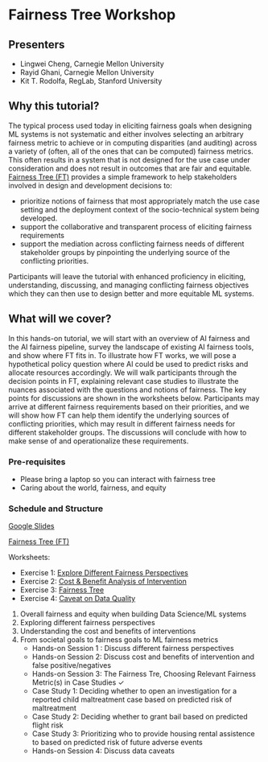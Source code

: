 # Fairness Tree Workshop

## Presenters
- Lingwei Cheng, Carnegie Mellon University
- Rayid Ghani, Carnegie Mellon University
- Kit T. Rodolfa, RegLab, Stanford University

## Why this tutorial? 

The typical process used today in eliciting fairness goals when designing ML systems is not systematic and either involves selecting an arbitrary fairness metric to achieve or in computing disparities (and auditing) across a variety of (often, all of the ones that can be computed) fairness metrics. This often results  in a system that is not designed for the use case under consideration and does not result in outcomes that are fair and equitable. [Fairness Tree (FT)](https://lw334.github.io/fairness_tree/) provides a simple framework to help stakeholders involved in design and development decisions to:
- prioritize notions of fairness that most appropriately match the use case setting and the deployment context of the socio-technical system being developed.
- support the collaborative and transparent process of eliciting fairness requirements 
- support the mediation across conflicting fairness needs of different stakeholder groups by pinpointing the underlying source of the conflicting priorities. 

Participants will leave the tutorial with enhanced proficiency in eliciting, understanding, discussing, and managing conflicting fairness objectives which they can then use to design better and more equitable ML systems.

## What will we cover? 
 
In this hands-on tutorial, we will start with an overview of AI fairness and the AI fairness pipeline, survey the landscape of existing AI fairness tools, and show where FT fits in. To illustrate how FT works, we will pose a hypothetical policy question where AI could be used to predict risks and allocate resources accordingly. We will walk participants through the decision points in FT, explaining relevant case studies to illustrate the nuances associated with the questions and notions of fairness. The key points for discussions are shown in the worksheets below. Participants may arrive at different fairness requirements based on their priorities, and we will show how FT can help them identify the underlying sources of conflicting priorities, which may result in different fairness needs for different stakeholder groups. The discussions will conclude with how to make sense of and operationalize these requirements.

### Pre-requisites

- Please bring a laptop so you can interact with fairness tree
- Caring about the world, fairness, and equity

### Schedule and Structure
[Google Slides]()

[Fairness Tree (FT)](https://lw334.github.io/fairness_tree/)

Worksheets: 

- Exercise 1: [Explore Different Fairness Perspectives](https://docs.google.com/document/d/1GpJKTEFi4Qp098djT5_RcN5UYD3AfIg9m664pO6qxjQ/edit?usp=sharing)
- Exercise 2: [Cost & Benefit Analysis of Intervention](https://docs.google.com/document/d/1zhD6Dvkv3enQGYKQ9zspEmkDow08JCPCcaMw8C7wxlA/edit?usp=sharing)
- Exercise 3: [Fairness Tree](https://docs.google.com/document/d/1lqd8_yvjjh6mEPakHDPjx2Jrn7wvLpLdujDizqqtM24/edit?usp=sharing)
- Exercise 4: [Caveat on Data Quality]()

1. Overall fairness and equity when building Data Science/ML systems
2. Exploring different fairness perspectives
3. Understanding the cost and benefits of interventions
4. From societal goals to fairness goals to ML fairness metrics
   - Hands-on Session 1 : Discuss different fairness perspectives
   - Hands-on Session 2: Discuss cost and benefits of intervention and false positive/negatives
   - Hands-on Session 3: The Fairness Tre, Choosing Relevant Fairness Metric(s) in Case Studies ✓
    - Case Study 1: Deciding whether to open an investigation for a reported child maltreatment case based on predicted risk of maltreatment
    - Case Study 2: Deciding whether to grant bail based on predicted flight risk 
    - Case Study 3: Prioritizing who to provide housing rental assistence to based on predicted risk of future adverse events
   - Hands-on Session 4: Discuss data caveats
